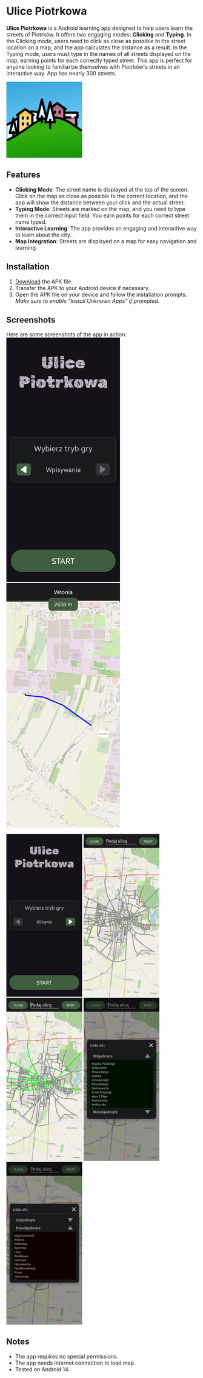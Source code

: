 # Ulice Piotrkowa

**Ulice Piotrkowa** is a Android learning app designed to help users learn the streets of Piotrków. It offers two engaging modes: **Clicking** and **Typing**. In the Clicking mode, users need to click as close as possible to the street location on a map, and the app calculates the distance as a result. In the Typing mode, users must type in the names of all streets displayed on the map, earning points for each correctly typed street. This app is perfect for anyone looking to familiarize themselves with Piotrków's streets in an interactive way. App has nearly 300 streets.

<img src="https://github.com/mati101811/UlicePiotrkowa/blob/master/images/UlicePiotrkowaIcon.png" alt="App preview" width="200"> 

## Features
- **Clicking Mode**: The street name is displayed at the top of the screen. Click on the map as close as possible to the correct location, and the app will show the distance between your click and the actual street.
- **Typing Mode**: Streets are marked on the map, and you need to type them in the correct input field. You earn points for each correct street name typed.
- **Interactive Learning**: The app provides an engaging and interactive way to learn about the city.
- **Map Integration**: Streets are displayed on a map for easy navigation and learning.

## Installation
1. [Download](https://github.com/mati101811/UlicePiotrkowa/raw/refs/heads/master/release/UlicePiotrkowa.apk) the APK file.
2. Transfer the APK to your Android device if necessary.
3. Open the APK file on your device and follow the installation prompts.  
   *Make sure to enable "Install Unknown Apps" if prompted.*
   
## Screenshots
Here are some screenshots of the app in action:  
<img src="https://github.com/mati101811/UlicePiotrkowa/blob/master/images/UlicePiotrkowaMenu1.jpg" alt="App menu 1" width="300"> 
<img src="https://github.com/mati101811/UlicePiotrkowa/blob/master/images/UlicePiotrkowaTrybKlikaniePoKlikni%C4%99ciu.jpg" alt="Clicking mode preview" width="300"> 

<img src="https://github.com/mati101811/UlicePiotrkowa/blob/master/images/UlicePiotrkowaMenu2.jpg" alt="App menu 2" width="200"> <img src="https://github.com/mati101811/UlicePiotrkowa/blob/master/images/UlicePiotrkowaTrybWpisywanie.jpg" alt="Typing mode" width="200"> <img src="https://github.com/mati101811/UlicePiotrkowa/blob/master/images/UlicePiotrkowaTrybWpisywanieWTrakcie.jpg" alt="Typing mode during game" width="200"> <img src="https://github.com/mati101811/UlicePiotrkowa/blob/master/images/UlicePiotrkowaTrybWpisywanieOdgadnięte.jpg" alt="Stats 1" width="200"> <img src="https://github.com/mati101811/UlicePiotrkowa/blob/master/images/UlicePiotrkowaTrybWpisywanieNieodgadnięte.jpg" alt="Stats 2" width="200"> 

## Notes
- The app requires no special permissions.
- The app needs internet connection to load map.
- Tested on Android 14. 
